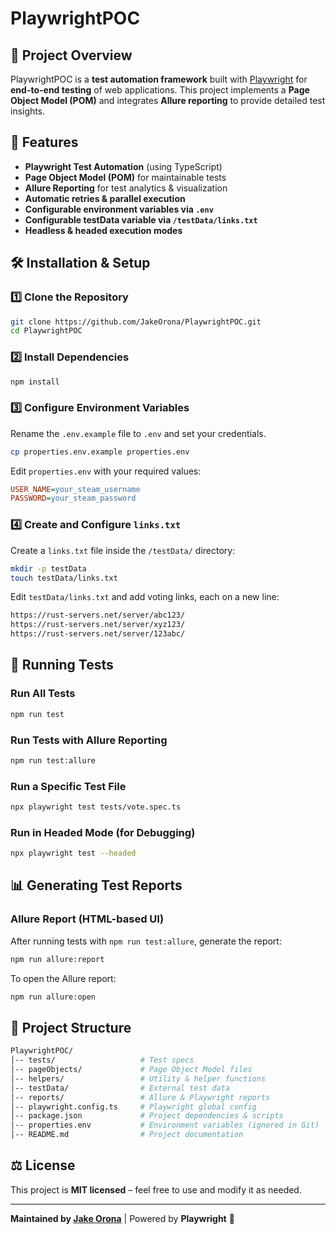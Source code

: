 # PlaywrightPOC

## 🚀 Project Overview
PlaywrightPOC is a **test automation framework** built with [Playwright](https://playwright.dev/) for **end-to-end testing** of web applications. This project implements a **Page Object Model (POM)** and integrates **Allure reporting** to provide detailed test insights.

## 📌 Features
- **Playwright Test Automation** (using TypeScript)
- **Page Object Model (POM)** for maintainable tests
- **Allure Reporting** for test analytics & visualization
- **Automatic retries & parallel execution**
- **Configurable environment variables via `.env`**
- **Configurable testData variable via `/testData/links.txt`**
- **Headless & headed execution modes**

## 🛠️ Installation & Setup

### **1️⃣ Clone the Repository**
```sh
git clone https://github.com/JakeOrona/PlaywrightPOC.git
cd PlaywrightPOC
```

### **2️⃣ Install Dependencies**
```sh
npm install
```

### **3️⃣ Configure Environment Variables**
Rename the `.env.example` file to `.env` and set your credentials.
```sh
cp properties.env.example properties.env
```
Edit `properties.env` with your required values:
```ini
USER_NAME=your_steam_username
PASSWORD=your_steam_password
```

### **4️⃣ Create and Configure `links.txt`**
Create a `links.txt` file inside the `/testData/` directory:
```sh
mkdir -p testData
touch testData/links.txt
```
Edit `testData/links.txt` and add voting links, each on a new line:
```txt
https://rust-servers.net/server/abc123/
https://rust-servers.net/server/xyz123/
https://rust-servers.net/server/123abc/
```

## 🚀 Running Tests

### **Run All Tests**
```sh
npm run test
```

### **Run Tests with Allure Reporting**
```sh
npm run test:allure
```

### **Run a Specific Test File**
```sh
npx playwright test tests/vote.spec.ts
```

### **Run in Headed Mode (for Debugging)**
```sh
npx playwright test --headed
```

## 📊 Generating Test Reports

### **Allure Report (HTML-based UI)**
After running tests with `npm run test:allure`, generate the report:
```sh
npm run allure:report
```
To open the Allure report:
```sh
npm run allure:open
```

## 📁 Project Structure
```sh
PlaywrightPOC/
│-- tests/                   # Test specs
│-- pageObjects/             # Page Object Model files
│-- helpers/                 # Utility & helper functions
│-- testData/                # External test data
│-- reports/                 # Allure & Playwright reports
│-- playwright.config.ts     # Playwright global config
│-- package.json             # Project dependencies & scripts
│-- properties.env           # Environment variables (ignored in Git)
│-- README.md                # Project documentation
```

## ⚖️ License
This project is **MIT licensed** – feel free to use and modify it as needed.

---
**Maintained by [Jake Orona](https://github.com/JakeOrona)** | Powered by **Playwright** 🚀
